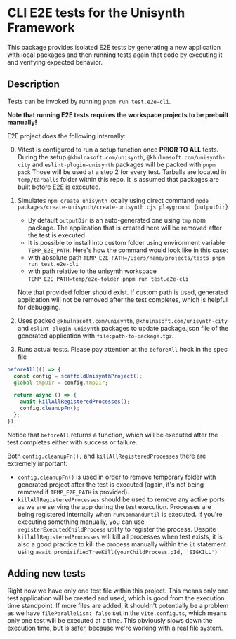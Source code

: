# CLI E2E tests for the Unisynth Framework

This package provides isolated E2E tests by generating a new application with local packages and then running tests again that code by executing it and verifying expected behavior.

## Description

Tests can be invoked by running `pnpm run test.e2e-cli`.

**Note that running E2E tests requires the workspace projects to be prebuilt manually!**

E2E project does the following internally:

0. Vitest is configured to run a setup function once **PRIOR TO ALL** tests. During the setup `@khulnasoft.com/unisynth`, `@khulnasoft.com/unisynth-city` and `eslint-plugin-unisynth` packages will be packed with `pnpm pack` Those will be used at a step 2 for every test. Tarballs are located in `temp/tarballs` folder within this repo. It is assumed that packages are built before E2E is executed.

1. Simulates `npm create unisynth` locally using direct command `node packages/create-unisynth/create-unisynth.cjs playground {outputDir}`

   - By default `outputDir` is an auto-generated one using `tmp` npm package. The application that is created here will be removed after the test is executed
   - It is possible to install into custom folder using environment variable `TEMP_E2E_PATH`. Here's how the command would look like in this case:
   - with absolute path `TEMP_E2E_PATH=/Users/name/projects/tests pnpm run test.e2e-cli`
   - with path relative to the unisynth workspace `TEMP_E2E_PATH=temp/e2e-folder pnpm run test.e2e-cli`

   Note that provided folder should exist. If custom path is used, generated application will not be removed after the test completes, which is helpful for debugging.

2. Uses packed `@khulnasoft.com/unisynth`, `@khulnasoft.com/unisynth-city` and `eslint-plugin-unisynth` packages to update package.json file of the generated application with `file:path-to-package.tgz`.

3. Runs actual tests. Please pay attention at the `beforeAll` hook in the spec file

```typescript
beforeAll(() => {
  const config = scaffoldUnisynthProject();
  global.tmpDir = config.tmpDir;

  return async () => {
    await killAllRegisteredProcesses();
    config.cleanupFn();
  };
});
```

Notice that `beforeAll` returns a function, which will be executed after the test completes either with success or failure.

Both `config.cleanupFn();` and `killAllRegisteredProcesses` there are extremely important:

- `config.cleanupFn()` is used in order to remove temporary folder with generated project after the test is executed (again, it's not being removed if `TEMP_E2E_PATH` is provided).
- `killAllRegisteredProcesses` should be used to remove any active ports as we are serving the app during the test execution.
  Processes are being registered internally when `runCommandUntil` is executed. If you're executing something manually, you can use `registerExecutedChildProcess` utility to register the process.
  Despite `killAllRegisteredProcesses` will kill all processes when test exists, it is also a good practice to kill the process manually within the `it` statement using `await promisifiedTreeKill(yourChildProcess.pId, 'SIGKILL')`

## Adding new tests

Right now we have only one test file within this project. This means only one test application will be created and used, which is good from the execution time standpoint. If more files are added, it shouldn't potentially be a problem as we have `fileParallelism: false` set in the `vite.config.ts`, which means only one test will be executed at a time. This obviously slows down the execution time, but is safer, because we're working with a real file system.
